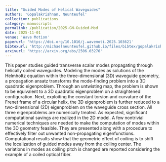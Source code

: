 ```yaml
---
title: "Guided Modes of Helical Waveguides"
authors: 'Gopalakrishnan, Neunteufel'
collection: publications
category: manuscripts
permalink: /publication/2025-GN-Guided-Mod
date: 2025-11-01
venue: 'Wave Motion'
paperurl: 'https://doi.org/10.1016/j.wavemoti.2025.103621'
bibtexurl: 'http://michaelneunteufel.github.io/files/bibtex/gopalakrishnanGuidedModesHelical2025.bib'
arxivurl: 'https://arxiv.org/abs/2506.03276'
---
```

This paper studies guided transverse scalar modes propagating through helically coiled waveguides. Modeling the modes as solutions of the Helmholtz equation within the three-dimensional (3D) waveguide geometry, a propagation ansatz transforms the mode-finding problem into a 3D quadratic eigenproblem. Through an untwisting map, the problem is shown to be equivalent to a 3D quadratic eigenproblem on a straightened configuration. Next, exploiting the constant torsion and curvature of the Frenet frame of a circular helix, the 3D eigenproblem is further reduced to a two-dimensional (2D) eigenproblem on the waveguide cross section. All three eigenproblems are numerically treated. As expected, significant computational savings are realized in the 2D model. A few nontrivial numerical techniques are needed to make the computation of modes within the 3D geometry feasible. They are presented along with a procedure to effectively filter out unwanted non-propagating eigenfunctions. Computational results show that the geometric effect of coiling is to shift the localization of guided modes away from the coiling center. The variations in modes as coiling pitch is changed are reported considering the example of a coiled optical fiber.